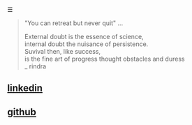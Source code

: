 <div class="bg_rnd"></div>
<div class="navbar"><a class="openbtn" onclick="openNav()">&#9776;</a></div>

<main>

> "You can retreat but never quit" ...  
> 
> External doubt is the essence of science,  
> internal doubt the nuisance of persistence.  
> Suvival then, like success,  
> is the fine art of progress
> thought obstacles and duress  
>                                                   _ rindra   

## [linkedin](https://ca.linkedin.com/in/rindra-razafy-b77509217)
## [github](https://github.com/razafy-rindra)

</main>


<script>
let anchor= document.createElement('a');
anchor.href="javascript:closeNav()"; //void(0)"; //anchor[0].onclick = closeNav();
anchor.className = "closebtn";  
anchor.innerHTML="&times;";
document.getElementById("TOC").prepend(anchor);

/* Set the width of the sidebar to 250px and the left margin of the page content to 250px */
function openNav() {
  document.getElementById("TOC").style.width = "60%";
  document.getElementsByTagName("MAIN").style.marginLeft = "250px";
}

/* Set the width of the sidebar to 0 and the left margin of the page content to 0 */
function closeNav() {
  document.getElementById("TOC").style.width = "0%";
  document.getElementsByTagName("MAIN").style.marginLeft = "0px";
}

let navCrumbs= document.createElement('div');
navCrumbs.className = "hover-nav";
navCrumbs.innerHTML = `
<div class="hover-nav">
<ul>
<li><a href="../../index.html">⇦ home</a></li>
<li><a href="./index.html">rindra</a></li>
</ul>
</div>`;
document.getElementById("TOC").prepend(navCrumbs); 
</script>
